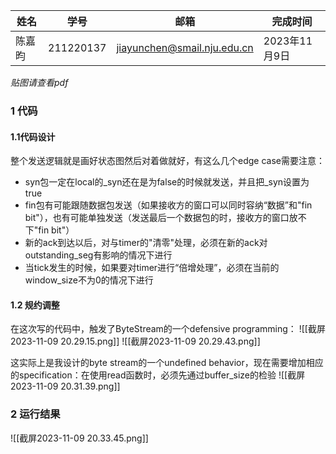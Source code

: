 | 姓名 | 学号  | 邮箱  | 完成时间  |
|------|---|---|---|
|   陈嘉昀   | 211220137  | jiayunchen@smail.nju.edu.cn | 2023年11月9日  |

*贴图请查看pdf*


### 1 代码
#### 1.1代码设计
整个发送逻辑就是画好状态图然后对着做就好，有这么几个edge case需要注意：
* syn包一定在local的_syn还在是为false的时候就发送，并且把_syn设置为true
* fin包有可能跟随数据包发送（如果接收方的窗口可以同时容纳“数据”和"fin bit"），也有可能单独发送（发送最后一个数据包的时，接收方的窗口放不下"fin bit"）
* 新的ack到达以后，对与timer的"清零"处理，必须在新的ack对outstanding_seg有影响的情况下进行
* 当tick发生的时候，如果要对timer进行“倍增处理”，必须在当前的window_size不为0的情况下进行


#### 1.2 规约调整
在这次写的代码中，触发了ByteStream的一个defensive programming：
![[截屏2023-11-09 20.29.15.png]]
![[截屏2023-11-09 20.29.43.png]]

这实际上是我设计的byte stream的一个undefined behavior，现在需要增加相应的specification：在使用read函数时，必须先通过buffer_size的检验
![[截屏2023-11-09 20.31.39.png]]

### 2 运行结果

![[截屏2023-11-09 20.33.45.png]]
